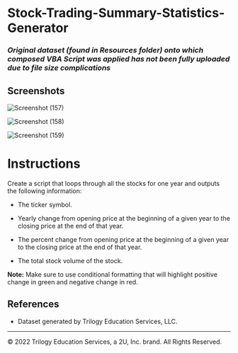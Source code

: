 # Stock-Trading-Summary-Statistics-Generator
### *Original dataset (found in Resources folder) onto which composed VBA Script was applied has not been fully uploaded due to file size complications*

## Screenshots

![Screenshot (157)](https://user-images.githubusercontent.com/101612220/191166828-ee91f44f-5e69-49a5-b788-0433739dc819.png)

![Screenshot (158)](https://user-images.githubusercontent.com/101612220/191166876-7574a9c8-ba10-4019-a64f-a7e2027a3ef7.png)

![Screenshot (159)](https://user-images.githubusercontent.com/101612220/191166883-a40e5f67-b11f-4ebc-9324-226c5b181f8f.png)









# Instructions
Create a script that loops through all the stocks for one year and outputs the following information:

  * The ticker symbol.

  * Yearly change from opening price at the beginning of a given year to the closing price at the end of that year.

  * The percent change from opening price at the beginning of a given year to the closing price at the end of that year.

  * The total stock volume of the stock.

**Note:** Make sure to use conditional formatting that will highlight positive change in green and negative change in red.

## References

* Dataset generated by Trilogy Education Services, LLC.

- - -

© 2022 Trilogy Education Services, a 2U, Inc. brand. All Rights Reserved.


